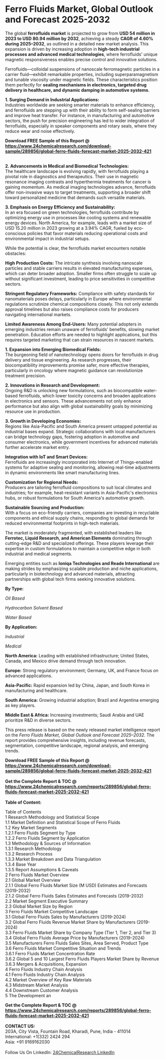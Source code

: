 <h1>Ferro Fluids Market, Global Outlook and Forecast 2025-2032</h1><p>The global <strong>ferrofluids market</strong> is projected to grow from <strong>USD 54 million in 2023 to USD 80.94 million by 2032</strong>, achieving a steady <strong>CAGR of 4.60% during 2025–2032</strong>, as outlined in a detailed new market analysis. This expansion is driven by increasing adoption in <strong>high-tech industrial processes and advanced medical technologies</strong>, where ferrofluids' unique magnetic responsiveness enables precise control and innovative solutions.</p><p>Ferrofluids—colloidal suspensions of nanoscale ferromagnetic particles in a carrier fluid—exhibit remarkable properties, including superparamagnetism and tunable viscosity under magnetic fields. These characteristics position them perfectly for <strong>sealing mechanisms in electronics, targeted drug delivery in healthcare, and dynamic damping in automotive systems</strong>.</p><p><strong>1. Surging Demand in Industrial Applications:</strong><br>
Industries worldwide are seeking smarter materials to enhance efficiency, and ferrofluids are stepping up with their ability to form self-sealing barriers and improve heat transfer. For instance, in manufacturing and automotive sectors, the push for precision engineering has led to wider integration of ferrofluids, especially in speaker components and rotary seals, where they reduce wear and noise effectively.</p><div><b>Download FREE Sample of this Report @ 
            <a href="https://www.24chemicalresearch.com/download-sample/289856/global-ferro-fluids-forecast-market-2025-2032-421">
            https://www.24chemicalresearch.com/download-sample/289856/global-ferro-fluids-forecast-market-2025-2032-421</a></b></div><br><p><strong>2. Advancements in Medical and Biomedical Technologies:</strong><br>
The healthcare landscape is evolving rapidly, with ferrofluids playing a pivotal role in diagnostics and therapeutics. Their use in magnetic resonance imaging contrasts and hyperthermia treatments for cancer is gaining momentum. As medical imaging technologies advance, ferrofluids offer non-invasive ways to target treatments, supporting a broader shift toward personalized medicine that demands such versatile materials.</p><p><strong>3. Emphasis on Energy Efficiency and Sustainability:</strong><br>
In an era focused on green technologies, ferrofluids contribute by optimizing energy use in processes like cooling systems and renewable energy devices. North America, for example, leads with a market size of USD 15.20 million in 2023 growing at a 3.94% CAGR, fueled by eco-conscious policies that favor materials reducing operational costs and environmental impact in industrial setups.</p><p>While the potential is clear, the ferrofluids market encounters notable obstacles:</p><p><strong>High Production Costs:</strong> The intricate synthesis involving nanoscale particles and stable carriers results in elevated manufacturing expenses, which can deter broader adoption. Smaller firms often struggle to scale up without significant investment, leading to price sensitivities in competitive sectors.</p><p><strong>Stringent Regulatory Frameworks:</strong> Compliance with safety standards for nanomaterials poses delays, particularly in Europe where environmental regulations scrutinize chemical compositions closely. This not only extends approval timelines but also raises compliance costs for producers navigating international markets.</p><p><strong>Limited Awareness Among End-Users:</strong> Many potential adopters in emerging industries remain unaware of ferrofluids' benefits, slowing market penetration. Education efforts are needed to highlight applications, but this requires targeted marketing that can strain resources in nascent markets.</p><p><strong>1. Expansion into Emerging Biomedical Fields:</strong><br>
The burgeoning field of nanotechnology opens doors for ferrofluids in drug delivery and tissue engineering. As research progresses, their biocompatibility improvements promise safer, more effective therapies, particularly in oncology where magnetic guidance can revolutionize treatment precision.</p><p><strong>2. Innovations in Research and Development:</strong><br>
Ongoing R&amp;D is unlocking new formulations, such as biocompatible water-based ferrofluids, which lower toxicity concerns and broaden applications in electronics and sensors. These advancements not only enhance performance but also align with global sustainability goals by minimizing resource use in production.</p><p><strong>3. Growth in Developing Economies:</strong><br>
Regions like Asia-Pacific and South America present untapped potential as industrial bases expand. Strategic collaborations with local manufacturers can bridge technology gaps, fostering adoption in automotive and consumer electronics, while government incentives for advanced materials further accelerate market entry.</p><p><strong>Integration with IoT and Smart Devices:</strong><br>
	Ferrofluids are increasingly incorporated into Internet of Things-enabled systems for adaptive sealing and monitoring, allowing real-time adjustments in dynamic environments like smart manufacturing lines.</p><p><strong>Customization for Regional Needs:</strong><br>
	Producers are tailoring ferrofluid compositions to suit local climates and industries; for example, heat-resistant variants in Asia-Pacific's electronics hubs, or robust formulations for South America's automotive growth.</p><p><strong>Sustainable Sourcing and Production:</strong><br>
	With a focus on eco-friendly carriers, companies are investing in recyclable components and ethical supply chains, responding to global demands for reduced environmental footprints in high-tech materials.</p><p>The market is moderately fragmented, with established leaders like <strong>Ferrotec, Liquid Research, and American Elements</strong> dominating through cutting-edge R&amp;D and specialized offerings. These players leverage their expertise in custom formulations to maintain a competitive edge in both industrial and medical segments.</p><p>Emerging entities such as <strong>Ioniqa Technologies and Reade International</strong> are making strides by emphasizing scalable production and niche applications, particularly in biotechnology and advanced materials, attracting partnerships with global tech firms seeking innovative solutions.</p><p><strong>By Type:</strong></p><p><em>Oil Based</em></p><p><em>Hydrocarbon Solvent Based</em></p><p><em>Water Based</em></p><p><strong>By Application:</strong></p><p><em>Industrial</em></p><p><em>Medical</em></p><p><strong>North America:</strong> Leading with established infrastructure; United States, Canada, and Mexico drive demand through tech innovation.</p><p><strong>Europe:</strong> Strong regulatory environment; Germany, UK, and France focus on advanced applications.</p><p><strong>Asia-Pacific:</strong> Rapid expansion led by China, Japan, and South Korea in manufacturing and healthcare.</p><p><strong>South America:</strong> Growing industrial adoption; Brazil and Argentina emerging as key players.</p><p><strong>Middle East &amp; Africa:</strong> Increasing investments; Saudi Arabia and UAE prioritize R&amp;D in diverse sectors.</p><p>This press release is based on the newly released market intelligence report on the <em>Ferro Fluids Market, Global Outlook and Forecast 2025–2032</em>. The report provides comprehensive insights, including revenue forecasts, segmentation, competitive landscape, regional analysis, and emerging trends.</p><div><b>Download FREE Sample of this Report @ 
            <a href="https://www.24chemicalresearch.com/download-sample/289856/global-ferro-fluids-forecast-market-2025-2032-421">
            https://www.24chemicalresearch.com/download-sample/289856/global-ferro-fluids-forecast-market-2025-2032-421</a></b></div><br><div><b>Get the Complete Report & TOC @ 
            <a href="https://www.24chemicalresearch.com/reports/289856/global-ferro-fluids-forecast-market-2025-2032-421">
            https://www.24chemicalresearch.com/reports/289856/global-ferro-fluids-forecast-market-2025-2032-421</a></b></div><br>
            <b>Table of Content:</b><p>Table of Contents<br />
1 Research Methodology and Statistical Scope<br />
1.1 Market Definition and Statistical Scope of Ferro Fluids<br />
1.2 Key Market Segments<br />
1.2.1 Ferro Fluids Segment by Type<br />
1.2.2 Ferro Fluids Segment by Application<br />
1.3 Methodology & Sources of Information<br />
1.3.1 Research Methodology<br />
1.3.2 Research Process<br />
1.3.3 Market Breakdown and Data Triangulation<br />
1.3.4 Base Year<br />
1.3.5 Report Assumptions & Caveats<br />
2 Ferro Fluids Market Overview<br />
2.1 Global Market Overview<br />
2.1.1 Global Ferro Fluids Market Size (M USD) Estimates and Forecasts (2019-2032)<br />
2.1.2 Global Ferro Fluids Sales Estimates and Forecasts (2019-2032)<br />
2.2 Market Segment Executive Summary<br />
2.3 Global Market Size by Region<br />
3 Ferro Fluids Market Competitive Landscape<br />
3.1 Global Ferro Fluids Sales by Manufacturers (2019-2024)<br />
3.2 Global Ferro Fluids Revenue Market Share by Manufacturers (2019-2024)<br />
3.3 Ferro Fluids Market Share by Company Type (Tier 1, Tier 2, and Tier 3)<br />
3.4 Global Ferro Fluids Average Price by Manufacturers (2019-2024)<br />
3.5 Manufacturers Ferro Fluids Sales Sites, Area Served, Product Type<br />
3.6 Ferro Fluids Market Competitive Situation and Trends<br />
3.6.1 Ferro Fluids Market Concentration Rate<br />
3.6.2 Global 5 and 10 Largest Ferro Fluids Players Market Share by Revenue<br />
3.6.3 Mergers & Acquisitions, Expansion<br />
4 Ferro Fluids Industry Chain Analysis<br />
4.1 Ferro Fluids Industry Chain Analysis<br />
4.2 Market Overview of Key Raw Materials<br />
4.3 Midstream Market Analysis<br />
4.4 Downstream Customer Analysis<br />
5 The Development an</p><div><b>Get the Complete Report & TOC @ 
            <a href="https://www.24chemicalresearch.com/reports/289856/global-ferro-fluids-forecast-market-2025-2032-421">
            https://www.24chemicalresearch.com/reports/289856/global-ferro-fluids-forecast-market-2025-2032-421</a></b></div><br><b>CONTACT US:</b><br>
            203A, City Vista, Fountain Road, Kharadi, Pune, India - 411014<br>
            International: +1(332) 2424 294<br>
            Asia: +91 9169162030 <br><br>
            Follow Us On LinkedIn: <a href="https://www.linkedin.com/company/24chemicalresearch/">24ChemicalResearch LinkedIn</a>